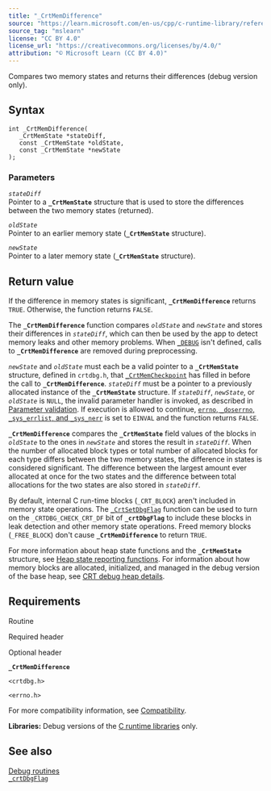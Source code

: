 ```yaml
---
title: "_CrtMemDifference"
source: "https://learn.microsoft.com/en-us/cpp/c-runtime-library/reference/crtmemdifference?view=msvc-170"
source_tag: "mslearn"
license: "CC BY 4.0"
license_url: "https://creativecommons.org/licenses/by/4.0/"
attribution: "© Microsoft Learn (CC BY 4.0)"
---
```

Compares two memory states and returns their differences (debug version only).

## Syntax

```
int _CrtMemDifference(
   _CrtMemState *stateDiff,
   const _CrtMemState *oldState,
   const _CrtMemState *newState
);
```

### Parameters

_`stateDiff`_  
Pointer to a **`_CrtMemState`** structure that is used to store the differences between the two memory states (returned).

_`oldState`_  
Pointer to an earlier memory state (**`_CrtMemState`** structure).

_`newState`_  
Pointer to a later memory state (**`_CrtMemState`** structure).

## Return value

If the difference in memory states is significant, **`_CrtMemDifference`** returns `TRUE`. Otherwise, the function returns `FALSE`.

The **`_CrtMemDifference`** function compares _`oldState`_ and _`newState`_ and stores their differences in _`stateDiff`_, which can then be used by the app to detect memory leaks and other memory problems. When [`_DEBUG`](https://learn.microsoft.com/en-us/cpp/c-runtime-library/debug?view=msvc-170) isn't defined, calls to **`_CrtMemDifference`** are removed during preprocessing.

_`newState`_ and _`oldState`_ must each be a valid pointer to a **`_CrtMemState`** structure, defined in `crtdbg.h`, that [`_CrtMemCheckpoint`](https://learn.microsoft.com/en-us/cpp/c-runtime-library/reference/crtmemcheckpoint?view=msvc-170) has filled in before the call to **`_CrtMemDifference`**. _`stateDiff`_ must be a pointer to a previously allocated instance of the **`_CrtMemState`** structure. If _`stateDiff`_, _`newState`_, or _`oldState`_ is `NULL`, the invalid parameter handler is invoked, as described in [Parameter validation](https://learn.microsoft.com/en-us/cpp/c-runtime-library/parameter-validation?view=msvc-170). If execution is allowed to continue, [`errno`, `_doserrno`, `_sys_errlist`, and `_sys_nerr`](https://learn.microsoft.com/en-us/cpp/c-runtime-library/errno-doserrno-sys-errlist-and-sys-nerr?view=msvc-170) is set to `EINVAL` and the function returns `FALSE`.

**`_CrtMemDifference`** compares the **`_CrtMemState`** field values of the blocks in _`oldState`_ to the ones in _`newState`_ and stores the result in _`stateDiff`_. When the number of allocated block types or total number of allocated blocks for each type differs between the two memory states, the difference in states is considered significant. The difference between the largest amount ever allocated at once for the two states and the difference between total allocations for the two states are also stored in _`stateDiff`_.

By default, internal C run-time blocks (`_CRT_BLOCK`) aren't included in memory state operations. The [`_CrtSetDbgFlag`](https://learn.microsoft.com/en-us/cpp/c-runtime-library/reference/crtsetdbgflag?view=msvc-170) function can be used to turn on the `_CRTDBG_CHECK_CRT_DF` bit of **`_crtDbgFlag`** to include these blocks in leak detection and other memory state operations. Freed memory blocks (`_FREE_BLOCK`) don't cause **`_CrtMemDifference`** to return `TRUE`.

For more information about heap state functions and the **`_CrtMemState`** structure, see [Heap state reporting functions](https://learn.microsoft.com/en-us/cpp/c-runtime-library/crt-debug-heap-details?view=msvc-170#heap-state-reporting-functions). For information about how memory blocks are allocated, initialized, and managed in the debug version of the base heap, see [CRT debug heap details](https://learn.microsoft.com/en-us/cpp/c-runtime-library/crt-debug-heap-details?view=msvc-170).

## Requirements

Routine

Required header

Optional header

**`_CrtMemDifference`**

`<crtdbg.h>`

`<errno.h>`

For more compatibility information, see [Compatibility](https://learn.microsoft.com/en-us/cpp/c-runtime-library/compatibility?view=msvc-170).

**Libraries:** Debug versions of the [C runtime libraries](https://learn.microsoft.com/en-us/cpp/c-runtime-library/crt-library-features?view=msvc-170) only.

## See also

[Debug routines](https://learn.microsoft.com/en-us/cpp/c-runtime-library/debug-routines?view=msvc-170)  
[`_crtDbgFlag`](https://learn.microsoft.com/en-us/cpp/c-runtime-library/crtdbgflag?view=msvc-170)